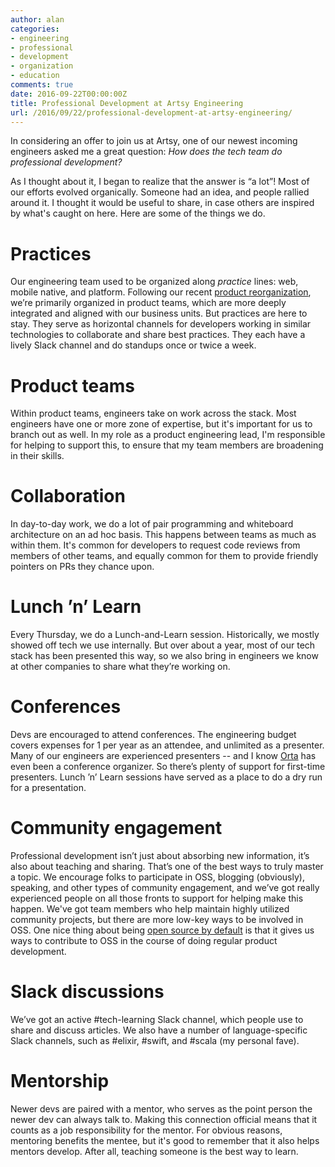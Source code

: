 ```yaml
---
author: alan
categories:
- engineering
- professional
- development
- organization
- education
comments: true
date: 2016-09-22T00:00:00Z
title: Professional Development at Artsy Engineering
url: /2016/09/22/professional-development-at-artsy-engineering/
---
```


In considering an offer to join us at Artsy, one of our newest incoming engineers asked me a great question: _How does the tech team do professional development?_

As I thought about it, I began to realize that the answer is “a lot”! Most of our efforts evolved organically. Someone had an idea, and people rallied around it. I thought it would be useful to share, in case others are inspired by what's caught on here. Here are some of the things we do.

<!--more-->

# Practices

Our engineering team used to be organized along _practice_ lines: web, mobile native, and platform. Following our recent [product reorganization][1], we’re primarily organized in product teams, which are more deeply integrated and aligned with our business units. But practices are here to stay. They serve as horizontal channels for developers working in similar technologies to collaborate and share best practices. They each have a lively Slack channel and do standups once or twice a week.

# Product teams

Within product teams, engineers take on work across the stack. Most engineers have one or more zone of expertise, but it's important for us to branch out as well. In my role as a product engineering lead, I'm responsible for helping to support this, to ensure that my team members are broadening in their skills.

# Collaboration

In day-to-day work, we do a lot of pair programming and whiteboard architecture on an ad hoc basis. This happens between teams as much as within them. It's common for developers to request code reviews from members of other teams, and equally common for them to provide friendly pointers on PRs they chance upon.

# Lunch ’n’ Learn

Every Thursday, we do a Lunch-and-Learn session. Historically, we mostly showed off tech we use internally. But over about a year, most of our tech stack has been presented this way, so we also bring in engineers we know at other companies to share what they’re working on.

# Conferences

Devs are encouraged to attend conferences. The engineering budget covers expenses for 1 per year as an attendee, and unlimited as a presenter. Many of our engineers are experienced presenters -- and I know [Orta][2] has even been a conference organizer. So there’s plenty of support for first-time presenters. Lunch ’n’ Learn sessions have served as a place to do a dry run for a presentation.

# Community engagement

Professional development isn’t just about absorbing new information, it’s also about teaching and sharing. That’s one of the best ways to truly master a topic. We encourage folks to participate in OSS, blogging (obviously), speaking, and other types of community engagement, and we’ve got really experienced people on all those fronts to support for helping make this happen. We've got team members who help maintain highly utilized community projects, but there are more low-key ways to be involved in OSS. One nice thing about being [open source by default][3] is that it gives us ways to contribute to OSS in the course of doing regular product development.

# Slack discussions

We’ve got an active #tech-learning Slack channel, which people use to share and discuss articles. We also have a number of language-specific Slack channels, such as #elixir, #swift, and #scala (my personal fave).

# Mentorship

Newer devs are paired with a mentor, who serves as the point person the newer dev can always talk to. Making this connection official means that it counts as a job responsibility for the mentor. For obvious reasons, mentoring benefits the mentee, but it's good to remember that it also helps mentors develop. After all, teaching someone is the best way to learn.

[1]: http://artsy.github.io/blog/2016/03/28/artsy-engineering-organization-stack/

[2]: http://orta.io/

[3]: http://code.dblock.org/2015/02/09/becoming-open-source-by-default.html